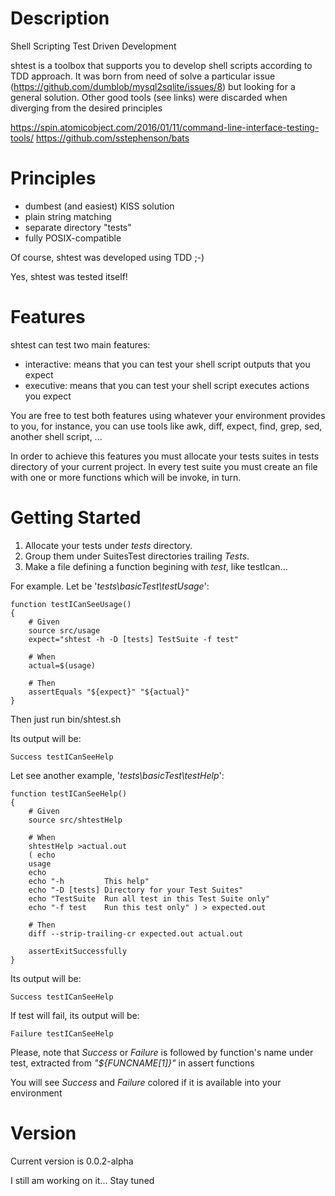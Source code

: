 # Description

Shell Scripting Test Driven Development

shtest is a toolbox that supports you to develop shell scripts according to TDD approach.
It was born from need of solve a particular issue (https://github.com/dumblob/mysql2sqlite/issues/8) but looking for a general solution. Other good tools (see links) were discarded when diverging from the desired principles

https://spin.atomicobject.com/2016/01/11/command-line-interface-testing-tools/
https://github.com/sstephenson/bats


# Principles

* dumbest (and easiest) KISS solution
* plain string matching
* separate directory "tests"
* fully POSIX-compatible

Of course, shtest was developed using TDD ;-)

Yes, shtest was tested itself!

# Features

shtest can test two main features:

* interactive: means that you can test your shell script outputs that you expect
* executive: means that you can test your shell script executes actions you expect

You are free to test both features using whatever your environment provides to you, for instance, you can use tools like awk, diff, expect, find, grep, sed, another shell script, ...

In order to achieve this features you must allocate your tests suites in tests directory of your current project. In every test suite you must create an file with one or more functions which will be invoke, in turn.

# Getting Started

1. Allocate your tests under *tests* directory.
1. Group them under SuitesTest directories trailing *Tests*.
1. Make a file defining a function begining with *test*, like testIcan...

For example. Let be '*tests\basicTest\testUsage*':

```Shell
function testICanSeeUsage()
{
	# Given
	source src/usage
	expect="shtest -h -D [tests] TestSuite -f test"
	
	# When
	actual=$(usage)
	
	# Then
	assertEquals "${expect}" "${actual}"
}
```

Then just run bin/shtest.sh

Its output will be:

```shell
Success testICanSeeHelp
```

Let see another example, '*tests\basicTest\testHelp*':

```shell
function testICanSeeHelp()
{
	# Given
	source src/shtestHelp
	
	# When
	shtestHelp >actual.out
	( echo
	usage
	echo
	echo "-h         This help"
	echo "-D [tests] Directory for your Test Suites"
	echo "TestSuite  Run all test in this Test Suite only"
	echo "-f test    Run this test only" ) > expected.out

	# Then
	diff --strip-trailing-cr expected.out actual.out
	
	assertExitSuccessfully
}
```

Its output will be:

```shell
Success testICanSeeHelp
```

If test will fail, its output will be:

```shell
Failure testICanSeeHelp
```

Please, note that *Success* or *Failure* is followed by function's name under test, extracted from *"${FUNCNAME[1]}"* in assert functions

You will see *Success* and *Failure* colored if it is available into your environment

# Version

Current version is 0.0.2-alpha

I still am working on it... Stay tuned